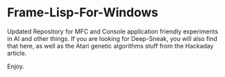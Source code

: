 # Frame-Lisp-For-Windows
Updated Repository for MFC and Console application friendly experiments in AI and other things.
If you are looking for Deep-Sneak, you will also find that here, as well as the Atari genetic
algorithms stuff from the Hackaday article.

Enjoy.
